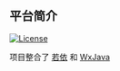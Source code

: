 ## 平台简介
[![License](https://img.shields.io/badge/License-MIT%20-blue.svg)](https://opensource.org/licenses/MIT)

项目整合了
[若依](https://gitee.com/y_project/RuoYi) 和
[WxJava](https://github.com/Wechat-Group/WxJava/releases)

